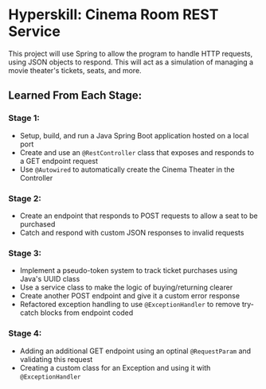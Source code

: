 # Hyperskill: Cinema Room REST Service 
This project will use Spring to allow the program to handle HTTP requests, using JSON objects to respond. This will act as a simulation of managing a movie theater's tickets, seats, and more.

## Learned From Each Stage:

### Stage 1:
* Setup, build, and run a Java Spring Boot application hosted on a local port
* Create and use an `@RestController` class that exposes and responds to a GET endpoint request
* Use `@Autowired` to automatically create the Cinema Theater in the Controller

### Stage 2:
* Create an endpoint that responds to POST requests to allow a seat to be purchased
* Catch and respond with custom JSON responses to invalid requests

### Stage 3:
* Implement a pseudo-token system to track ticket purchases using Java's UUID class
* Use a service class to make the logic of buying/returning clearer
* Create another POST endpoint and give it a custom error response
* Refactored exception handling to use `@ExceptionHandler` to remove try-catch blocks from endpoint coded

### Stage 4:
* Adding an additional GET endpoint using an optinal `@RequestParam` and validating this request
* Creating a custom class for an Exception and using it with `@ExceptionHandler`
